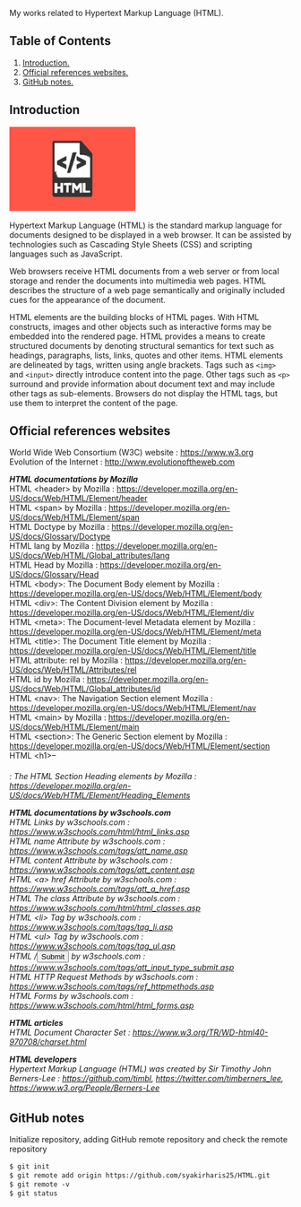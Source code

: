 My works related to Hypertext Markup Language (HTML).

## Table of Contents
1. [Introduction.](#introduction)
2. [Official references websites.](#references)
3. [GitHub notes.](#github)

<a name="introduction"></a>
## Introduction
<img src="HTML.jpg" height="150">

Hypertext Markup Language (HTML) is the standard markup language for documents designed to be displayed in a web browser. It can be assisted by technologies such as Cascading Style Sheets (CSS) and scripting languages such as JavaScript.

Web browsers receive HTML documents from a web server or from local storage and render the documents into multimedia web pages. HTML describes the structure of a web page semantically and originally included cues for the appearance of the document.

HTML elements are the building blocks of HTML pages. With HTML constructs, images and other objects such as interactive forms may be embedded into the rendered page. HTML provides a means to create structured documents by denoting structural semantics for text such as headings, paragraphs, lists, links, quotes and other items. HTML elements are delineated by tags, written using angle brackets. Tags such as `<img>` and `<input>` directly introduce content into the page. Other tags such as `<p>` surround and provide information about document text and may include other tags as sub-elements. Browsers do not display the HTML tags, but use them to interpret the content of the page.

<a name="references"></a>
## Official references websites <br />
World Wide Web Consortium (W3C) website : https://www.w3.org <br />
Evolution of the Internet : http://www.evolutionoftheweb.com <br />

**_HTML documentations by Mozilla_** <br />
HTML \<header> by Mozilla : https://developer.mozilla.org/en-US/docs/Web/HTML/Element/header <br />
HTML \<span> by Mozilla : https://developer.mozilla.org/en-US/docs/Web/HTML/Element/span <br />
HTML Doctype by Mozilla : https://developer.mozilla.org/en-US/docs/Glossary/Doctype <br />
HTML lang by Mozilla : https://developer.mozilla.org/en-US/docs/Web/HTML/Global_attributes/lang <br />
HTML Head by Mozilla : https://developer.mozilla.org/en-US/docs/Glossary/Head <br />
HTML \<body>: The Document Body element by Mozilla : https://developer.mozilla.org/en-US/docs/Web/HTML/Element/body <br />
HTML \<div>: The Content Division element by Mozilla : https://developer.mozilla.org/en-US/docs/Web/HTML/Element/div <br />
HTML \<meta>: The Document-level Metadata element by Mozilla : https://developer.mozilla.org/en-US/docs/Web/HTML/Element/meta <br />
HTML \<title>: The Document Title element by Mozilla : https://developer.mozilla.org/en-US/docs/Web/HTML/Element/title <br />
HTML attribute: rel by Mozilla : https://developer.mozilla.org/en-US/docs/Web/HTML/Attributes/rel <br />
HTML id by Mozilla : https://developer.mozilla.org/en-US/docs/Web/HTML/Global_attributes/id <br />
HTML \<nav>: The Navigation Section element Mozilla : https://developer.mozilla.org/en-US/docs/Web/HTML/Element/nav <br />
HTML \<main> by Mozilla : https://developer.mozilla.org/en-US/docs/Web/HTML/Element/main <br />
HTML \<section>: The Generic Section element by Mozilla : https://developer.mozilla.org/en-US/docs/Web/HTML/Element/section <br />
HTML \<h1>–<h6>: The HTML Section Heading elements by Mozilla : https://developer.mozilla.org/en-US/docs/Web/HTML/Element/Heading_Elements <br />

**_HTML documentations by w3schools.com_** <br />
HTML Links by w3schools.com : https://www.w3schools.com/html/html_links.asp <br />
HTML name Attribute by w3schools.com : https://www.w3schools.com/tags/att_name.asp <br />
HTML content Attribute by w3schools.com : https://www.w3schools.com/tags/att_content.asp <br />
HTML \<a> href Attribute by w3schools.com : https://www.w3schools.com/tags/att_a_href.asp <br />
HTML The class Attribute by w3schools.com : https://www.w3schools.com/html/html_classes.asp <br />
HTML \<li> Tag by w3schools.com : https://www.w3schools.com/tags/tag_li.asp <br />
HTML \<ul> Tag by w3schools.com : https://www.w3schools.com/tags/tag_ul.asp <br />
HTML /<input type="submit"> by w3schools.com : https://www.w3schools.com/tags/att_input_type_submit.asp <br />
HTML HTTP Request Methods by w3schools.com : https://www.w3schools.com/tags/ref_httpmethods.asp <br />
HTML Forms by w3schools.com : https://www.w3schools.com/html/html_forms.asp <br />
  
**_HTML articles_** <br />
HTML Document Character Set : https://www.w3.org/TR/WD-html40-970708/charset.html <br />
  
**_HTML developers_** <br />
Hypertext Markup Language (HTML) was created by Sir Timothy John Berners-Lee : https://github.com/timbl, https://twitter.com/timberners_lee, https://www.w3.org/People/Berners-Lee <br />

<a name="github"></a>
## GitHub notes
Initialize repository, adding GitHub remote repository and check the remote repository
```
$ git init
$ git remote add origin https://github.com/syakirharis25/HTML.git
$ git remote -v
$ git status
```
